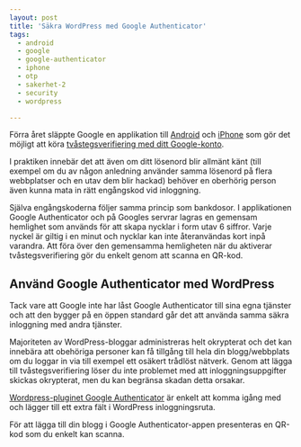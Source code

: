 ```yaml
---
layout: post
title: 'Säkra WordPress med Google Authenticator'
tags:
  - android
  - google
  - google-authenticator
  - iphone
  - otp
  - sakerhet-2
  - security
  - wordpress

---
```


Förra året släppte Google en applikation till <a href="https://play.google.com/store/apps/details?id=com.google.android.apps.authenticator2&hl=en_GB" target="_blank">Android</a> och <a target="_blank" href="http://itunes.apple.com/us/app/google-authenticator/id388497605?mt=8"/>iPhone</a> som gör det möjligt att köra <a target="_blank" href="http://support.google.com/accounts/bin/static.py?hl=sv&guide=1056283&page=guide.cs&answer=180744&rd=3">tvåstegsverifiering med ditt Google-konto</a>.

I praktiken innebär det att även om ditt lösenord blir allmänt känt (till exempel om du av någon anledning använder samma lösenord på flera webbplatser och en utav dem blir hackad) behöver en oberhörig person även kunna mata in rätt engångskod vid inloggning.

Själva engångskoderna följer samma princip som bankdosor. I applikationen Google Authenticator och på Googles servrar lagras en gemensam hemlighet som används för att skapa nycklar i form utav 6 siffror. Varje nyckel är giltig i en minut och nycklar kan inte återanvändas kort inpå varandra. Att föra över den gemensamma hemligheten när du aktiverar tvåstegsverifiering gör du enkelt genom att scanna en QR-kod.



<h2>Använd Google Authenticator med WordPress</h2>
Tack vare att Google inte har låst Google Authenticator till sina egna tjänster och att den bygger på en öppen standard går det att använda samma säkra inloggning med andra tjänster.

Majoriteten av WordPress-bloggar administreras helt okrypterat och det kan innebära att obehöriga personer kan få tillgång till hela din blogg/webbplats om du loggar in via till exempel ett osäkert trådlöst nätverk. Genom att lägga till tvåstegsverifiering löser du inte problemet med att inloggningsuppgifter skickas okrypterat, men du kan begränsa skadan detta orsakar.

<a href="http://wordpress.org/extend/plugins/google-authenticator/" target="_blank">Wordpress-pluginet Google Authenticator</a> är enkelt att komma igång med och lägger till ett extra fält i WordPress inloggningsruta.



För att lägga till din blogg i Google Authenticator-appen presenteras en QR-kod som du enkelt kan scanna.
